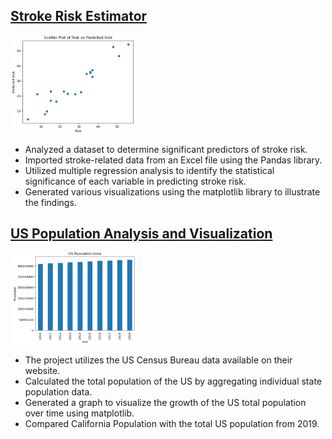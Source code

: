 ## [Stroke Risk Estimator](https://github.com/anmon6/stroke_proj)
<img src="https://github.com/anmon6/stroke_proj/blob/main/Risk_vs_Predicted_Risk.PNG" width=40% height=40%>

* Analyzed a dataset to determine significant predictors of stroke risk.
* Imported stroke-related data from an Excel file using the Pandas library.
* Utilized multiple regression analysis to identify the statistical significance of each variable in predicting stroke risk.
* Generated various visualizations using the matplotlib library to illustrate the findings.

## [US Population Analysis and Visualization](https://github.com/anmon6/uspop_proj)
<img src="https://github.com/anmon6/uspop_proj/blob/main/US_growth.PNG" width=40% height=40%>

* The project utilizes the US Census Bureau data available on their website.
* Calculated the total population of the US by aggregating individual state population data.
* Generated a graph to visualize the growth of the US total population over time using matplotlib.
* Compared California Population with the total US population from 2019.
